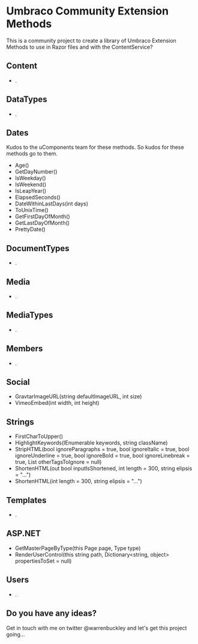 Umbraco Community Extension Methods
========================
This is a community project to create a library of Umbraco Extension Methods to use in Razor files and with the ContentService?

## Content
* .

## DataTypes
* .

## Dates
Kudos to the uComponents team for these methods. So kudos for these methods go to them.

* Age()
* GetDayNumber()
* IsWeekday()
* IsWeekend()
* IsLeapYear()
* ElapsedSeconds()
* DateWithinLastDays(int days)
* ToUnixTime()
* GetFirstDayOfMonth()
* GetLastDayOfMonth()
* PrettyDate()


## DocumentTypes
* .

## Media
* .

## MediaTypes
* .

## Members
* .

## Social
* GravtarImageURL(string defaultImageURL, int size)
* VimeoEmbed(int width, int height)


## Strings
* FirstCharToUpper()
* HighlightKeywords(IEnumerable<string> keywords, string className)
* StripHTML(bool ignoreParagraphs = true, bool ignoreItalic = true, bool ignoreUnderline = true, bool ignoreBold = true, bool ignoreLinebreak = true, List<string> otherTagsToIgnore = null)
* ShortenHTML(out bool inputIsShortened, int length = 300, string elipsis = "...")
* ShortenHTML(int length = 300, string elipsis = "...")

## Templates
* .

## ASP.NET
* GetMasterPageByType(this Page page, Type type)
* RenderUserControl(this string path, Dictionary<string, object> propertiesToSet = null)

## Users
* .


## Do you have any ideas?
Get in touch with me on twitter @warrenbuckley and let's get this project going...
